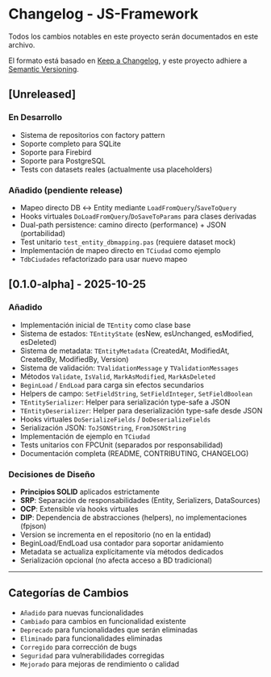 # Changelog - JS-Framework

Todos los cambios notables en este proyecto serán documentados en este archivo.

El formato está basado en [Keep a Changelog](https://keepachangelog.com/es-ES/1.0.0/),
y este proyecto adhiere a [Semantic Versioning](https://semver.org/lang/es/).

## [Unreleased]

### En Desarrollo
- Sistema de repositorios con factory pattern
- Soporte completo para SQLite
- Soporte para Firebird
- Soporte para PostgreSQL
- Tests con datasets reales (actualmente usa placeholders)

### Añadido (pendiente release)
- Mapeo directo DB ↔ Entity mediante `LoadFromQuery`/`SaveToQuery`
- Hooks virtuales `DoLoadFromQuery`/`DoSaveToParams` para clases derivadas
- Dual-path persistence: camino directo (performance) + JSON (portabilidad)
- Test unitario `test_entity_dbmapping.pas` (requiere dataset mock)
- Implementación de mapeo directo en `TCiudad` como ejemplo
- `TdbCiudades` refactorizado para usar nuevo mapeo

## [0.1.0-alpha] - 2025-10-25

### Añadido
- Implementación inicial de `TEntity` como clase base
- Sistema de estados: `TEntityState` (esNew, esUnchanged, esModified, esDeleted)
- Sistema de metadata: `TEntityMetadata` (CreatedAt, ModifiedAt, CreatedBy, ModifiedBy, Version)
- Sistema de validación: `TValidationMessage` y `TValidationMessages`
- Métodos `Validate`, `IsValid`, `MarkAsModified`, `MarkAsDeleted`
- `BeginLoad` / `EndLoad` para carga sin efectos secundarios
- Helpers de campo: `SetFieldString`, `SetFieldInteger`, `SetFieldBoolean`
- `TEntitySerializer`: Helper para serialización type-safe a JSON
- `TEntityDeserializer`: Helper para deserialización type-safe desde JSON
- Hooks virtuales `DoSerializeFields` / `DoDeserializeFields`
- Serialización JSON: `ToJSONString`, `FromJSONString`
- Implementación de ejemplo en `TCiudad`
- Tests unitarios con FPCUnit (separados por responsabilidad)
- Documentación completa (README, CONTRIBUTING, CHANGELOG)

### Decisiones de Diseño
- **Principios SOLID** aplicados estrictamente
- **SRP**: Separación de responsabilidades (Entity, Serializers, DataSources)
- **OCP**: Extensible vía hooks virtuales
- **DIP**: Dependencia de abstracciones (helpers), no implementaciones (fpjson)
- Version se incrementa en el repositorio (no en la entidad)
- BeginLoad/EndLoad usa contador para soportar anidamiento
- Metadata se actualiza explícitamente vía métodos dedicados
- Serialización opcional (no afecta acceso a BD tradicional)

---

## Categorías de Cambios

- `Añadido` para nuevas funcionalidades
- `Cambiado` para cambios en funcionalidad existente
- `Deprecado` para funcionalidades que serán eliminadas
- `Eliminado` para funcionalidades eliminadas
- `Corregido` para corrección de bugs
- `Seguridad` para vulnerabilidades corregidas
- `Mejorado` para mejoras de rendimiento o calidad
